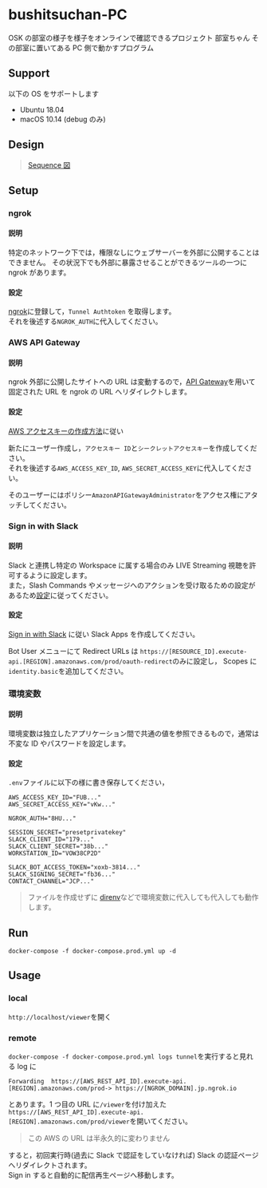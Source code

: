 # bushitsuchan-PC

OSK の部室の様子を様子をオンラインで確認できるプロジェクト 部室ちゃん
その部室に置いてある PC 側で動かすプログラム

## Support

以下の OS をサポートします

- Ubuntu 18.04
- macOS 10.14 (debug のみ)

## Design

> [Sequence 図](/docs/sequence.md)

## Setup

### ngrok

#### 説明

特定のネットワーク下では，権限なしにウェブサーバーを外部に公開することはできません。
その状況下でも外部に暴露させることができるツールの一つに ngrok があります。

#### 設定

[ngrok](https://ngrok.com/)に登録して，`Tunnel Authtoken` を取得します。  
それを後述する`NGROK_AUTH`に代入してください。

### AWS API Gateway

#### 説明

ngrok 外部に公開したサイトへの URL は変動するので，[API Gateway](https://aws.amazon.com/jp/api-gateway/)を用いて固定された URL を ngrok の URL へリダイレクトします。

#### 設定

[AWS アクセスキーの作成方法](https://aws.amazon.com/jp/premiumsupport/knowledge-center/create-access-key/)に従い

新たにユーザー作成し，`アクセスキー ID`と`シークレットアクセスキー`を作成してください。  
それを後述する`AWS_ACCESS_KEY_ID`, `AWS_SECRET_ACCESS_KEY`に代入してください。

そのユーザーにはポリシー`AmazonAPIGatewayAdministrator`をアクセス権にアタッチしてください。

### Sign in with Slack

#### 説明

Slack と連携し特定の Workspace に属する場合のみ LIVE Streaming 視聴を許可するように設定します。  
また，Slash Commands やメッセージへのアクションを受け取るための設定があるため[設定](slack/README.md)に従ってください。

#### 設定

[Sign in with Slack](https://api.slack.com/docs/sign-in-with-slack) に従い Slack Apps を作成してください。

Bot User メニューにて Redirect URLs は
`https://[RESOURCE_ID].execute-api.[REGION].amazonaws.com/prod/oauth-redirect`のみに設定し，
Scopes に`identity.basic`を追加してください。

### 環境変数

#### 説明

環境変数は独立したアプリケーション間で共通の値を参照できるもので，通常は不変な ID やパスワードを設定します。

#### 設定

`.env`ファイルに以下の様に書き保存してください，

```text
AWS_ACCESS_KEY_ID="FUB..."
AWS_SECRET_ACCESS_KEY="vKw..."

NGROK_AUTH="8HU..."

SESSION_SECRET="presetprivatekey"
SLACK_CLIENT_ID="179..."
SLACK_CLIENT_SECRET="38b..."
WORKSTATION_ID="VOW38CP2D"

SLACK_BOT_ACCESS_TOKEN="xoxb-3814..."
SLACK_SIGNING_SECRET="fb36..."
CONTACT_CHANNEL="JCP..."
```

> ファイルを作成せずに [direnv](https://direnv.net/)などで環境変数に代入しても代入しても動作します。

## Run

```bash=
docker-compose -f docker-compose.prod.yml up -d
```

## Usage

### local

`http://localhost/viewer`を開く

### remote

`docker-compose -f docker-compose.prod.yml logs tunnel`を実行すると見れる log に

```text=
Forwarding  https://[AWS_REST_API_ID].execute-api.[REGION].amazonaws.com/prod-> https://[NGROK_DOMAIN].jp.ngrok.io
```

とあります。1 つ目の URL に`/viewer`を付け加えた`https://[AWS_REST_API_ID].execute-api.[REGION].amazonaws.com/prod/viewer`を開いてください。

> この AWS の URL は半永久的に変わりません

すると，初回実行時(過去に Slack で認証をしていなければ) Slack の認証ページへリダイレクトされます。  
Sign in すると自動的に配信再生ページへ移動します。
